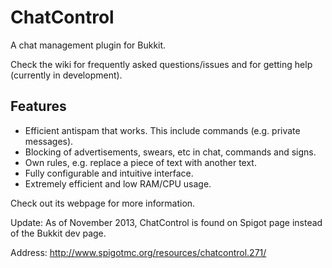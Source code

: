 ChatControl
===========

A chat management plugin for Bukkit.

Check the wiki for frequently asked questions/issues and for getting help (currently in development).

Features
-----------

* Efficient antispam that works. This include commands (e.g. private messages).
* Blocking of advertisements, swears, etc in chat, commands and signs.
* Own rules, e.g. replace a piece of text with another text.
* Fully configurable and intuitive interface.
* Extremely efficient and low RAM/CPU usage.

Check out its webpage for more information.

Update: As of November 2013, ChatControl is found on Spigot page instead of the Bukkit dev page.

Address: http://www.spigotmc.org/resources/chatcontrol.271/
